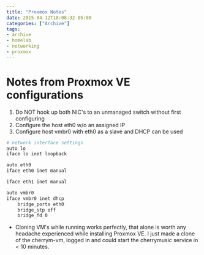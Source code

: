 ```yaml
---
title: "Proxmox Notes"
date: 2015-04-12T18:08:32-05:00
categories: ["Archive"]
tags:
- archive
- homelab
- networking
- proxmox
---
```


# Notes from Proxmox VE configurations

1. Do NOT hook up both NIC's to an unmanaged switch without first configuring
2. Configure the host eth0 w/o an assigned IP
3. Configure host vmbr0 with eth0 as a slave and DHCP can be used

```bash
# network interface settings
auto lo
iface lo inet loopback

auto eth0
iface eth0 inet manual

iface eth1 inet manual

auto vmbr0
iface vmbr0 inet dhcp
	bridge_ports eth0
	bridge_stp off
	bridge_fd 0
```

* Cloning VM's while running works perfectly, that alone is worth any headache
experienced while installing Proxmox VE. I just made a clone of the cherrym-vm, logged in and could start the cherrymusic service in < 10 minutes.
